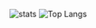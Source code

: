 
![stats](https://github-readme-stats.vercel.app/api?username=samcalthrop&show_icons=true&theme=dracula&bg_color=00000000)
![Top Langs](https://github-readme-stats.vercel.app/api/top-langs/?username=samcalthrop&theme=dracula&bg_color=00000000&layout=compact)
